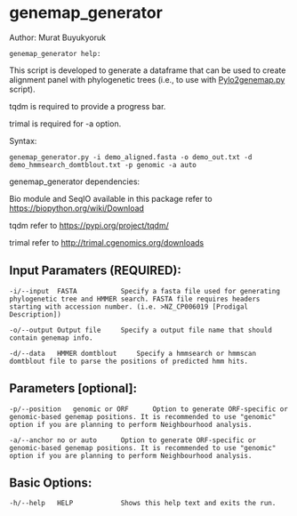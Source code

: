# genemap_generator

Author: Murat Buyukyoruk
       
    genemap_generator help:

This script is developed to generate a dataframe that can be used to create alignment panel with phylogenetic trees (i.e., to use with [Pylo2genemap.py](https://github.com/mbuyukyoruk/Phylo_2_genemap) script).

tqdm is required to provide a progress bar.

trimal is required for -a option.

Syntax:

    genemap_generator.py -i demo_aligned.fasta -o demo_out.txt -d demo_hmmsearch_domtblout.txt -p genomic -a auto

genemap_generator dependencies:

Bio module and SeqIO available in this package          refer to https://biopython.org/wiki/Download

tqdm                            			refer to https://pypi.org/project/tqdm/

trimal                          			refer to http://trimal.cgenomics.org/downloads

Input Paramaters (REQUIRED):
----------------------------
	-i/--input	FASTA			Specify a fasta file used for generating phylogenetic tree and HMMER search. FASTA file requires headers starting with accession number. (i.e. >NZ_CP006019 [Prodigal Description])

	-o/--output	Output file		Specify a output file name that should contain genemap info.

	-d/--data	HMMER domtblout		Specify a hmmsearch or hmmscan domtblout file to parse the positions of predicted hmm hits.

Parameters [optional]:
----------------------

	-p/--position	genomic or ORF		Option to generate ORF-specific or genomic-based genemap positions. It is recommended to use "genomic" option if you are planning to perform Neighbourhood analysis.

	-a/--anchor	no or auto		Option to generate ORF-specific or genomic-based genemap positions. It is recommended to use "genomic" option if you are planning to perform Neighbourhood analysis.

Basic Options:
--------------
	-h/--help	HELP			Shows this help text and exits the run.
